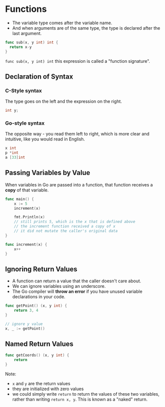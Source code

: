 # Functions

- The variable type comes after the variable name.
- And when arguments are of the same type, the type is declared after the last argument.

```go
func sub(x, y int) int {
  return x-y
}
```

`func sub(x, y int) int` this expression is called a "function signature".

## Declaration of Syntax

### C-Style syntax

The type goes on the left and the expression on the right.

```c
int y;
```

### Go-style syntax

The opposite way - you read them left to right, which is more clear and intuitive, like you would read in English.

```go
x int
p *int
a [33]int
```

## Passing Variables by Value

When variables in Go are passed into a function, that function receives a **copy** of that variable.

```go
func main() {
    x := 5
    increment(x)

    fmt.Println(x)
    // still prints 5, which is the x that is defined above
    // the increment function received a copy of x
    // it did not mutate the caller's original data
}

func increment(x) {
    x++
}
```

## Ignoring Return Values

- A function can return a value that the caller doesn't care about.
- We can ignore variables using an underscore.
- The Go compiler will **throw an error** if you have unused variable declarations in your code.

```go
func getPoint() (x, y int) {
    return 3, 4
}

// ignore y value
x, _ := getPoint()
```

## Named Return Values

```go
func getCoords() (x, y int) {
    return
}
```

Note:

- `x` and `y` are the return values
- they are initialized with zero values
- we could simply write `return` to return the values of these two variables, rather than writing `return x, y`. This is known as a "naked" return.
